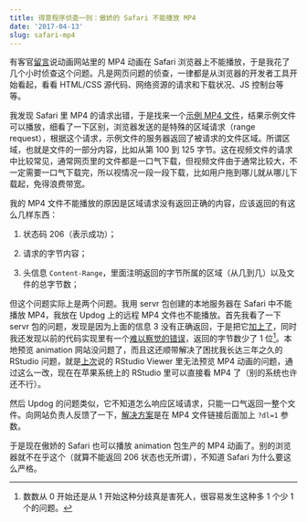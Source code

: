 ```yaml
---
title: 得意程序侦查一则：傲娇的 Safari 不能播放 MP4
date: '2017-04-13'
slug: safari-mp4
---
```


有客官[留言](/cn/2017/04/copss-2/#comment-3252831205)说动画网站里的 MP4 动画在 Safari 浏览器上不能播放，于是我花了几个小时侦查这个问题。凡是网页问题的侦查，一律都是从浏览器的开发者工具开始看起，看看 HTML/CSS 源代码、网络资源的请求和下载状况、JS 控制台等等。

我发现 Safari 里 MP4 的请求出错，于是找来一个[示例 MP4 文件](http://techslides.com/demos/sample-videos/small.mp4)，结果示例文件可以播放，细看了一下区别，浏览器发送的是特殊的区域请求（range request），根据这个请求，示例文件的服务器返回了被请求的文件区域。所谓区域，也就是文件的一部分内容，比如从第 100 到 125 字节。这在视频文件的请求中比较常见，通常网页里的文件都是一口气下载，但视频文件由于通常比较大，不一定需要一口气下载完，所以视情况一段一段下载，比如用户拖到哪儿就从哪儿下载起，免得浪费带宽。

我的 MP4 文件不能播放的原因是区域请求没有返回正确的内容，应该返回的有这么几样东西：

1. 状态码 206（表示成功）；

1. 请求的字节内容；

1. 头信息 `Content-Range`，里面注明返回的字节所属的区域（从几到几）以及文件的总字节数；

但这个问题实际上是两个问题。我用 servr 包创建的本地服务器在 Safari 中不能播放 MP4，我放在 Updog 上的远程 MP4 文件也不能播放。首先我看了一下 servr 包的问题，发现是因为上面的信息 3 没有正确返回，于是把它[加上了](https://github.com/yihui/servr/commit/62444d780)，同时我还发现以前的代码实现里有一个[难以察觉的错误](https://github.com/yihui/servr/commit/ac8bef90ede4)，返回的字节数少了 1 位[^1]。本地预览 animation 网站没问题了，而且这还顺带解决了困扰我长达三年之久的 RStudio 问题，就是[上次](/cn/2017/04/copss-2/)说的 RStudio Viewer 里无法预览 MP4 动画的问题，通过这么一改，现在在苹果系统上的 RStudio 里可以直接看 MP4 了（别的系统也许还不行）。

然后 Updog 的问题类似，它不知道怎么响应区域请求，只能一口气返回一整个文件。向网站负责人反馈了一下，[解决方案](https://github.com/yihui/yihui.org/commit/d2cf99e3)是在 MP4 文件链接后面加上 `?dl=1` 参数。

于是现在傲娇的 Safari 也可以播放 animation 包生产的 MP4 动画了。别的浏览器就不在乎这个（就算不能返回 206 状态也无所谓），不知道 Safari 为什么要这么严格。

[^1]: 数数从 0 开始还是从 1 开始这种分歧真是害死人，很容易发生这种多 1 个少 1 个的问题。
